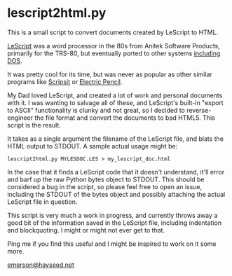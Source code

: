 lescript2html.py
================

This is a small script to convert documents created by LeScript to HTML.

[LeScript](https://archive.org/search?query=lescript) was a word processor in the 80s from Anitek Software Products, primarily for the TRS-80, but eventually ported to other systems [including DOS](https://archive.org/manage/le-script-1.68-for-dos).

It was pretty cool for its time, but was never as popular as other similar programs like [Scripsit](https://en.wikipedia.org/wiki/Scripsit) or [Electric Pencil](https://en.wikipedia.org/wiki/Electric_Pencil).

My Dad loved LeScript, and created a lot of work and personal documents with it.  I was wanting to salvage all of these, and LeScript's built-in "export to ASCII" functionality is clunky and not great, so I decided to reverse-engineer the file format and convert the documents to bad HTML5.  This script is the result.

It takes as a single argument the filename of the LeScript file, and blats the HTML output to STDOUT.  A sample actual usage might be:

    lescript2html.py MYLESDOC.LES > my_lescript_doc.html

In the case that it finds a LeScript code that it doesn't understand, it'll error and barf up the raw Python bytes object to STDOUT.  This should be considered a bug in the script, so please feel free to open an issue, including the STDOUT of the bytes object and possibly attaching the actual LeScript file in question.

This script is very much a work in progress, and currently throws away a good bit of the information saved in the LeScript file, including indentation and blockquoting.  I might or might not ever get to that.

Ping me if you find this useful and I might be inspired to work on it some more.

emerson@hayseed.net

